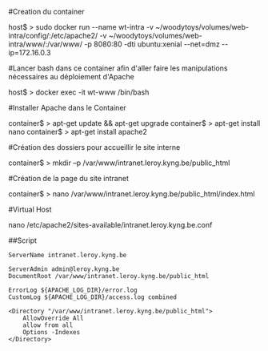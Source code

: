 #Creation du container

host$ > sudo docker run --name wt-intra -v ~/woodytoys/volumes/web-intra/config/:/etc/apache2/ -v ~/woodytoys/volumes/web-intra/www/:/var/www/ -p 8080:80 -dti ubuntu:xenial --net=dmz --ip=172.16.0.3

#Lancer bash dans ce container afin d'aller faire les manipulations nécessaires au déploiement d'Apache

host$ > docker exec -it wt-www /bin/bash

#Installer Apache dans le Container

container$ > apt-get update && apt-get upgrade
container$ > apt-get install nano
container$ > apt-get install apache2

#Création des dossiers pour accueillir le site interne

container$ > mkdir –p /var/www/intranet.leroy.kyng.be/public_html

#Création de la page du site intranet

container$ > nano /var/www/intranet.leroy.kyng.be/public_html/index.html

#Virtual Host

nano /etc/apache2/sites-available/intranet.leroy.kyng.be.conf

##Script

    ServerName intranet.leroy.kyng.be

    ServerAdmin admin@leroy.kyng.be
    DocumentRoot /var/www/intranet.leroy.kyng.be/public_html

    ErrorLog ${APACHE_LOG_DIR}/error.log
    CustomLog ${APACHE_LOG_DIR}/access.log combined
    
    <Directory "/var/www/intranet.leroy.kyng.be/public_html">
        AllowOverride All
        allow from all
        Options -Indexes
    </Directory>
